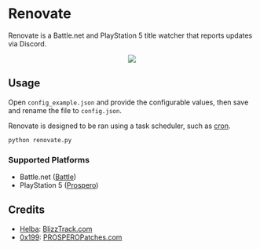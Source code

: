 # Renovate

Renovate is a Battle.net and PlayStation 5 title watcher that reports updates via Discord.

<p align="center">
    <img src="https://i.imgur.com/qEimihY.png" draggable="false">
</p>

## Usage

Open `config_example.json` and provide the configurable values, then save and rename the file to `config.json`.

Renovate is designed to be ran using a task scheduler, such as [cron](https://crontab.guru/).

```
python renovate.py
```

### Supported Platforms

-   Battle.net ([Battle](https://blizztrack.com/))
-   PlayStation 5 ([Prospero](https://prosperopatches.com/))

## Credits

-   [Helba](https://twitter.com/helba_the_ai): [BlizzTrack.com](https://blizztrack.com/)
-   [0x199](https://twitter.com/0x199): [PROSPEROPatches.com](https://prosperopatches.com/)
